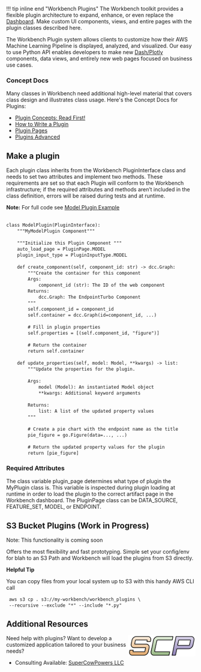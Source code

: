 !!! tip inline end "Workbench Plugins"
    The Workbench toolkit provides a flexible plugin architecture to expand, enhance, or even replace the [Dashboard](../aws_setup/dashboard_stack.md). Make custom UI components, views, and entire pages with the plugin classes described here.

The Workbench Plugin system allows clients to customize how their AWS Machine Learning Pipeline is displayed, analyzed, and visualized. Our easy to use Python API enables developers to make new [Dash/Plotly](https://plotly.com/) components, data views, and entirely new web pages focused on business use cases.

### Concept Docs
Many classes in Workbench need additional high-level material that covers class design and illustrates class usage. Here's the Concept Docs for Plugins:

- [Plugin Concepts: Read First!](https://docs.google.com/presentation/d/1RjpMmJW1i9auPztn2xXYmYKXsZjsnG7vVaCQQ4FLIMM/edit?usp=sharing)
- [How to Write a Plugin]( https://docs.google.com/presentation/d/1S_-XapmyTsXIkO6od9AVkTbEU2nqS-mEZwFrtUucUME/edit?usp=sharing) 
- [Plugin Pages](https://docs.google.com/presentation/d/1Yp4ka8DGPdRs8WfsAAUTnc0SHzkkcdJY2TABKxD_CPo/edit?usp=sharing)
- [Plugins Advanced](https://docs.google.com/presentation/d/1sByTnZa24lY6d4INRMm7OHmQndIZmLbTxOyTeAJol20/edit?usp=sharing)

## Make a plugin

Each plugin class inherits from the Workbench PluginInterface class and needs to set two attributes and implement two methods. These requirements are set so that each Plugin will conform to the Workbench infrastructure; if the required attributes and methods aren’t included in the class definition, errors will be raised during tests and at runtime.

**Note:** For full code see [Model Plugin Example](https://github.com/SuperCowPowers/workbench/blob/main/examples/plugins/components/model_plugin.py)

```

class ModelPlugin(PluginInterface):
    """MyModelPlugin Component"""

    """Initialize this Plugin Component """
    auto_load_page = PluginPage.MODEL
    plugin_input_type = PluginInputType.MODEL

    def create_component(self, component_id: str) -> dcc.Graph:
        """Create the container for this component
        Args:
            component_id (str): The ID of the web component
        Returns:
            dcc.Graph: The EndpointTurbo Component
        """
        self.component_id = component_id
        self.container = dcc.Graph(id=component_id, ...)

        # Fill in plugin properties
        self.properties = [(self.component_id, "figure")]

        # Return the container
        return self.container

    def update_properties(self, model: Model, **kwargs) -> list:
        """Update the properties for the plugin.

        Args:
            model (Model): An instantiated Model object
            **kwargs: Additional keyword arguments

        Returns:
            list: A list of the updated property values
        """

        # Create a pie chart with the endpoint name as the title
        pie_figure = go.Figure(data=..., ...)

        # Return the updated property values for the plugin
        return [pie_figure]

```
  


### Required Attributes

The class variable plugin\_page determines what type of plugin the MyPlugin class is. This variable is inspected during plugin loading at runtime in order to load the plugin to the correct artifact page in the Workbench dashboard. The PluginPage class can be DATA_SOURCE, FEATURE\_SET, MODEL, or ENDPOINT.

## S3 Bucket Plugins (Work in Progress)
Note: This functionality is coming soon

Offers the most flexibility and fast prototyping. Simple set your config/env for  blah to an S3 Path and Workbench will load the plugins from S3 directly.

**Helpful Tip**

You can copy files from your local system up to S3 with this handy AWS CLI call

```
 aws s3 cp . s3://my-workbench/workbench_plugins \
 --recursive --exclude "*" --include "*.py"
```
 

## Additional Resources

<img align="right" src="../images/scp.png" width="180">

Need help with plugins? Want to develop a customized application tailored to your business needs?

- Consulting Available: [SuperCowPowers LLC](https://www.supercowpowers.com)
